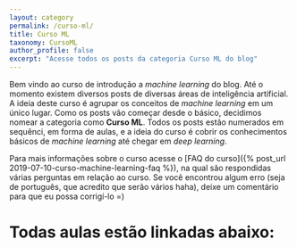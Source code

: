 ```yaml
---
layout: category
permalink: /curso-ml/
title: Curso ML
taxonomy: CursoML
author_profile: false
excerpt: "Acesse todos os posts da categoria Curso ML do blog"
---
```


Bem vindo ao curso de introdução a *machine learning* do blog. Até o momento existem diversos posts de diversas áreas de inteligência artificial. A ideia deste curso é agrupar os conceitos de _machine learning_ em um único lugar. Como os posts vão começar desde o básico, decidimos nomear a categoria como **Curso ML**. Todos os posts estão numerados em sequênci, em forma de aulas, e a ideia do curso é cobrir os conhecimentos básicos de _machine learning_ até chegar em _deep learning_.  

Para mais informações sobre o curso acesse o [FAQ do curso]({% post_url 2019-07-10-curso-machine-learning-faq %}), na qual são respondidas várias perguntas em relação ao curso. Se você encontrou algum erro (seja de português, que acredito que serão vários haha), deixe um comentário para que eu possa corrigí-lo =)

# Todas aulas estão linkadas abaixo: